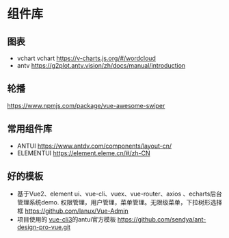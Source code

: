 # 组件库
## 图表
* vchart
vchart https://v-charts.js.org/#/wordcloud
* antv
https://g2plot.antv.vision/zh/docs/manual/introduction
## 轮播
https://www.npmjs.com/package/vue-awesome-swiper
## 常用组件库
* ANTUI
https://www.antdv.com/components/layout-cn/
* ELEMENTUI
https://element.eleme.cn/#/zh-CN
## 好的模板
* 基于Vue2、element ui、vue-cli、vuex、vue-router、axios 、echarts后台管理系统demo. 权限管理，用户管理，菜单管理。无限级菜单，下拉树形选择框
https://github.com/lanux/Vue-Admin
* 项目使用的 [vue-cli3](https://cli.vuejs.org/guide/)的antui官方模板
https://github.com/sendya/ant-design-pro-vue.git
